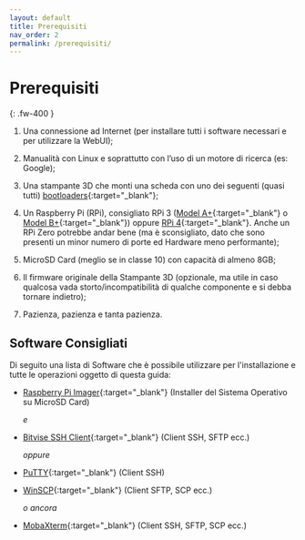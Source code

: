 ```yaml
---
layout: default
title: Prerequisiti
nav_order: 2
permalink: /prerequisiti/
---
```


# Prerequisiti
{: .fw-400 }

1. Una connessione ad Internet (per installare tutti i software necessari e per utilizzare la WebUI);

1. Manualità con Linux e soprattutto con l’uso di un motore di ricerca (es: Google);

1. Una stampante 3D che monti una scheda con uno dei seguenti (quasi tutti) [bootloaders](https://github.com/KevinOConnor/klipper/blob/master/docs/Bootloaders.md){:target="_blank"};

1. Un Raspberry Pi (RPi), consigliato RPi 3 ([Model A+](https://www.raspberrypi.org/products/raspberry-pi-3-model-a-plus/){:target="_blank"} o [Model B+](https://www.raspberrypi.org/products/raspberry-pi-3-model-b-plus/){:target="_blank"}) oppure [RPi 4](https://www.raspberrypi.org/products/raspberry-pi-4-model-b/){:target="_blank"}. Anche un RPi Zero potrebbe andar bene (ma è sconsigliato, dato che sono presenti un minor numero di porte ed Hardware meno performante);

1. MicroSD Card (meglio se in classe 10) con capacità di almeno 8GB;

1. Il firmware originale della Stampante 3D (opzionale, ma utile in caso qualcosa vada storto/incompatibilità di qualche componente e si debba tornare indietro);

1. Pazienza, pazienza e tanta pazienza.

## Software Consigliati

Di seguito una lista di Software che è possibile utilizzare per l'installazione e tutte le operazioni oggetto di questa guida:
  * [Raspberry Pi Imager](https://www.raspberrypi.org/software/){:target="_blank"} (Installer del Sistema Operativo su MicroSD Card)

     _e_

  * [Bitvise SSH Client](https://www.bitvise.com/ssh-client-download){:target="_blank"} (Client SSH, SFTP ecc.)

     _oppure_

  * [PuTTY](https://www.chiark.greenend.org.uk/~sgtatham/putty/latest.html){:target="_blank"} (Client SSH)
  * [WinSCP](https://winscp.net/eng/download.php){:target="_blank"} (Client SFTP, SCP ecc.)

     _o ancora_
     
  * [MobaXterm](https://mobaxterm.mobatek.net/download-home-edition.html){:target="_blank"} (Client SSH, SFTP, SCP ecc.)
